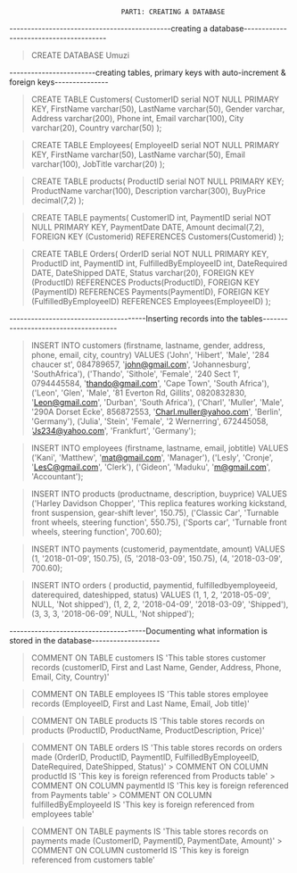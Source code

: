 								PART1: CREATING A DATABASE

---------------------------------------------creating a database---------------------------------------

> CREATE DATABASE Umuzi

------------------------creating tables, primary keys with auto-increment & foreign keys---------------

> CREATE TABLE Customers(
CustomerID serial NOT NULL PRIMARY KEY,
FirstName varchar(50),
LastName varchar(50),
Gender varchar,
Address varchar(200),
Phone int,
Email varchar(100),
City varchar(20),
Country varchar(50)
);

> CREATE TABLE Employees(
EmployeeID serial NOT NULL PRIMARY KEY,
FirstName varchar(50),
LastName varchar(50),
Email varchar(100),
JobTitle varchar(20)
);

> CREATE TABLE products(
ProductID serial NOT NULL PRIMARY KEY;
ProductName varchar(100),
Description varchar(300),
BuyPrice decimal(7,2)
);

> CREATE TABLE payments(
CustomerID int,
PaymentID serial NOT NULL PRIMARY KEY,
PaymentDate DATE,
Amount decimal(7,2),
FOREIGN KEY (Customerid) REFERENCES Customers(Customerid)
);

> CREATE TABLE Orders(
OrderID serial NOT NULL PRIMARY KEY,
ProductID int,
PaymentID int,
FulfilledByEmployeeID int,
DateRequired DATE,
DateShipped DATE,
Status varchar(20),
FOREIGN KEY (ProductID) REFERENCES Products(ProductID),
FOREIGN KEY (PaymentID) REFERENCES Payments(PaymentID),
FOREIGN KEY (FulfilledByEmployeeID) REFERENCES Employees(EmployeeID)
);

--------------------------------------Inserting records into the tables-------------------------------------

> INSERT INTO customers (firstname, lastname, gender, address, phone, email, city, country) VALUES
('John', 'Hibert', 'Male', '284 chaucer st', 084789657, 'john@gmail.com', 'Johannesburg', 'SouthAfrica'),
('Thando', 'Sithole', 'Female', '240 Sect 1', 0794445584, 'thando@gmail.com', 'Cape Town', 'South Africa'),
('Leon', 'Glen', 'Male', '81 Everton Rd, Gillits', 0820832830, 'Leon@gmail.com', 'Durban', 'South Africa'),
('Charl', 'Muller', 'Male', '290A Dorset Ecke',	856872553, 'Charl.muller@yahoo.com', 'Berlin', 'Germany'),
('Julia', 'Stein', 'Female', '2 Wernerring', 672445058, 'Js234@yahoo.com', 'Frankfurt', 'Germany');

> INSERT INTO employees (firstname, lastname, email, jobtitle) VALUES
('Kani', 'Matthew', 'mat@gmail.com', 'Manager'),
('Lesly', 'Cronje', 'LesC@gmail.com', 'Clerk'),
('Gideon', 'Maduku', 'm@gmail.com', 'Accountant');

> INSERT INTO products (productname, description, buyprice) VALUES
('Harley Davidson Chopper', 'This replica features working kickstand, front suspension, gear-shift lever', 150.75),
('Classic Car',	'Turnable front wheels, steering function', 550.75),
('Sports car', 'Turnable front wheels, steering function', 700.60);

> INSERT INTO payments (customerid, paymentdate, amount) VALUES
(1, '2018-01-09', 150.75),
(5, '2018-03-09', 150.75),
(4, '2018-03-09', 700.60);

> INSERT INTO orders ( productid, paymentid, fulfilledbyemployeeid, daterequired, dateshipped, status) VALUES
(1, 1, 2, '2018-05-09',	NULL, 'Not shipped'),
(1, 2, 2, '2018-04-09', '2018-03-09', 'Shipped'),
(3, 3, 3, '2018-06-09', NULL, 'Not shipped');

--------------------------------------Documenting what information is stored in the database-------------------

> COMMENT ON TABLE customers IS 'This table stores customer records (customerID, First and Last Name, Gender, Address, Phone, Email, City, Country)'

> COMMENT ON TABLE employees IS 'This table stores employee records (EmployeeID, First and Last Name, Email, Job title)'

> COMMENT ON TABLE products IS 'This table stores records on products (ProductID, ProductName, ProductDescription, Price)'

> COMMENT ON TABLE orders IS 'This table stores records on orders made (OrderID, ProductID, PaymentID, FulfilledByEmployeeID, DateRequired, DateShipped, Status)'
	> COMMENT ON COLUMN productId IS 'This key is foreign referenced from Products table'
	> COMMENT ON COLUMN paymentId IS 'This key is foreign referenced from Payments table'
	> COMMENT ON COLUMN fulfilledByEmployeeId IS 'This key is foreign referenced from employees table'

> COMMENT ON TABLE payments IS 'This table stores records on payments made (CustomerID, PaymentID, PaymentDate, Amount)'
	> COMMENT ON COLUMN customerId IS 'This key is foreign referenced from customers table' 
